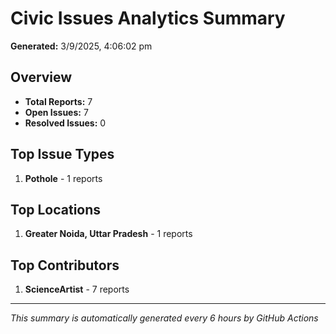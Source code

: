 #  Civic Issues Analytics Summary

**Generated:** 3/9/2025, 4:06:02 pm

##  Overview
- **Total Reports:** 7
- **Open Issues:** 7
- **Resolved Issues:** 0

##  Top Issue Types
1. **Pothole** - 1 reports

##  Top Locations
1. **Greater Noida, Uttar Pradesh** - 1 reports

##  Top Contributors
1. **ScienceArtist** - 7 reports

---
*This summary is automatically generated every 6 hours by GitHub Actions*
